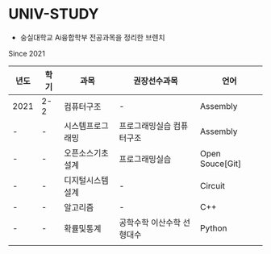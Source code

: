 # UNIV-STUDY

* 숭실대학교 Ai융합학부 전공과목을 정리한 브렌치

Since 2021

|년도|학기|과목|권장선수과목|언어|
|-|-|-|-|-|
|2021|2-2|컴퓨터구조|-|Assembly|
|-|-|시스템프로그래밍|프로그래밍실습 컴퓨터구조|Assembly|
|-|-|오픈소스기초설계|프로그래밍실습|Open Souce[Git]|
|-|-|디지털시스템설계|-|Circuit|
|-|-|알고리즘|-|C++|
|-|-|확률및통계|공학수학 이산수학 선형대수|Python|
|||||